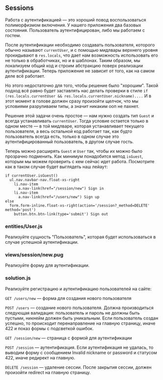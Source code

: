 ## Sessions

Работа с аутентификацией — это хороший повод воспользоваться полиморфизмом включения. У нашего приложения два базовых состояния. Пользователь аутентифицирован, либо мы работаем с гостем.

После аутентификации необходимо создавать пользователя, которого обычно называют `currentUser`, и с помощью мидлвары верхнего уровня прокидывают в `res.locals`, что дает нам возможность использовать его не только в обработчиках, но и в шаблонах. Таким образом, мы локализуем общий код и строим абстракцию поверх реализации аутентификации. Теперь приложение не зависит от того, как на самом деле всё работает.

Но этого недостаточно для того, чтобы решение было "хорошим". Такой подход всё равно будет заставлять нас делать проверки в стиле `if (res.locals.currentUser && res.locals.currentUser.nickname)....` И в этот момент в голове должен сразу произойти щелчок, что мы условиями разруливаем типы, а значит никаким ооп не пахнет.

Решение этой задачи очень простое — нам нужно создать тип `Guest` и всегда устанавливать `currentUser`. Тогда условие остается только в одном месте — в той мидлваре, которая устанавливает текущего пользователя, а весь остальной код работает так, как будто пользователь всегда есть, только в одном случае это аутентифицированный пользователь, в другом случае гость.

Теперь можно расширять `Guest` и `User` так, чтобы их можно было прозрачно подменить. Как минимум понадобится метод `isGuest`, которым мы можем проверить с кем сейчас идет работа. Посмотрите как в таком случае будет выглядеть наш лейаут:

```
if currentUser.isGuest()
  ul.nav.navbar-nav.float-xs-right
    li.nav-item
      a.nav-link(href="/session/new") Sign in
    li.nav-item
      a.nav-link(href="/users/new") Sign up
else
  form.form-inline.float-xs-right(action='/session?_method=DELETE' method='post')
    button.btn.btn-link(type='submit') Sign out
```

### entities/User.js
Реализуйте сущность "Пользователь", которая будет использоваться в случае успешной аутентификации.

### views/session/new.pug
Реализуйте форму для аутентификации.

### solution.js
Реализуйте регистрацию и аутентификацию пользователей на сайте:

`GET /users/new` — форма для создания нового пользователя

`POST /users` — создание нового пользователя. Должна производиться следующая валидация: пользователь и пароль не должны быть пустыми, никнейм должен быть уникальным. Если пользователь создан успешно, то происходит перенаправление на главную страницу, иначе 422 и показ формы с подсветкой ошибок.

`GET /session/new` — страница с формой для аутентификации

`POST /session` — аутентификация. Если аутентификация не удалась, то выводим форму с сообщением Invalid nickname or password и статусом 422, иначе редирект на главную.

`DELETE /session` — удаление сессии. После закрытия сессии, должен произойти redirect на главную страницу.
